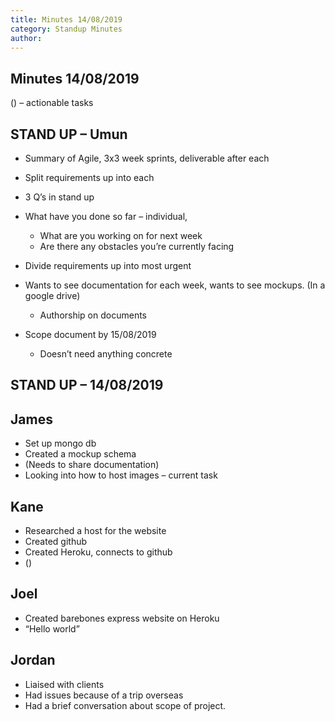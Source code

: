 ```yaml
---
title: Minutes 14/08/2019
category: Standup Minutes
author: 
---
```


## Minutes 14/08/2019

() – actionable tasks

## STAND UP – Umun

- Summary of Agile, 3x3 week sprints, deliverable after each
- Split requirements up into each

- 3 Q’s in stand up
- What have you done so far – individual,
  - What are you working on for next week
  - Are there any obstacles you’re currently facing

- Divide requirements up into most urgent
- Wants to see documentation for each week, wants to see mockups. (In a google drive)
  - Authorship on documents

- Scope document by 15/08/2019
  - Doesn’t need anything concrete

## STAND UP – 14/08/2019

## James

- Set up mongo db
- Created a mockup schema
- (Needs to share documentation)
- Looking into how to host images – current task

## Kane

- Researched a host for the website
- Created github
- Created Heroku, connects to github
- ()

## Joel

- Created barebones express website on Heroku
- “Hello world”

## Jordan

- Liaised with clients
- Had issues because of a trip overseas
- Had a brief conversation about scope of project.



